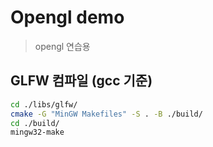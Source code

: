 # Opengl demo
> opengl 연습용

## GLFW 컴파일 (gcc 기준)

```bash
cd ./libs/glfw/
cmake -G "MinGW Makefiles" -S . -B ./build/
cd ./build/
mingw32-make
```
